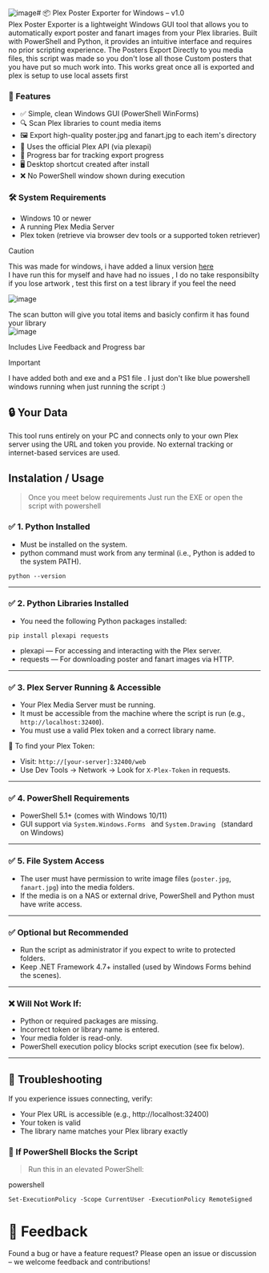 ![image](https://github.com/user-attachments/assets/a916c7c1-28da-44ba-9bdc-9cfcb3297ddb)# 📦 Plex Poster Exporter for Windows – v1.0  
Plex Poster Exporter is a lightweight Windows GUI tool that allows you to automatically export poster and fanart images from your Plex libraries. Built with PowerShell and Python, it provides an intuitive interface and requires no prior scripting experience.
The Posters Export Directly to you media files, this script was made so you don't lose all those Custom posters that you have put so much work into. This works great once all is exported and plex is setup to use local assets first

### 🚀 Features
- ✅ Simple, clean Windows GUI (PowerShell WinForms) 
- 🔍 Scan Plex libraries to count media items 
- 🖼️ Export high-quality poster.jpg and fanart.jpg to each item's directory 
- 📡 Uses the official Plex API (via plexapi) 
- 🧭 Progress bar for tracking export progress 
- 🖥️ Desktop shortcut created after install 
- ❌ No PowerShell window shown during execution 

### 🛠️ System Requirements
- Windows 10 or newer
- A running Plex Media Server
- Plex token (retrieve via browser dev tools or a supported token retriever)

> [!CAUTION]
> This was made for windows, i have added a linux version [here](https://github.com/R3nierjvr/Plex_Poster_and_artwork_Exporter/tree/Linux)  
> I have run  this for myself and have had no issues , I do no take responsibilty if you lose artwork , test this first on a test library if you feel the need

![image](https://github.com/user-attachments/assets/4c310022-1849-4781-8e5b-d7d15a995d99)

The scan button will give you total items and basicly confirm it has found your library  
![image](https://github.com/user-attachments/assets/fcbdc513-68fc-4e16-8561-2dd923815dd3)  

Includes Live Feedback and Progress bar

> [!IMPORTANT]
> I have added both and exe and a PS1 file . I just don't like blue powershell windows running when just running the script :)


## 🔒 Your Data
This tool runs entirely on your PC and connects only to your own Plex server using the URL and token you provide. No external tracking or internet-based services are used.

Instalation / Usage
---------------------------------------------------------  

> Once you meet below requirements Just run the EXE or open the script with powershell

### ✅ 1. Python Installed
- Must be installed on the system.
- python command must work from any terminal (i.e., Python is added to the system PATH).

```
python --version
```  


---------------------------------------------------------  

### ✅ 2. Python Libraries Installed
- You need the following Python packages installed:

```
pip install plexapi requests
```  

- plexapi — For accessing and interacting with the Plex server.
- requests — For downloading poster and fanart images via HTTP.


---------------------------------------------------------  

### ✅ 3. Plex Server Running & Accessible
- Your Plex Media Server must be running.
- It must be accessible from the machine where the script is run (e.g., `http://localhost:32400`).
- You must use a valid Plex token and a correct library name.

📌 To find your Plex Token:

- Visit: `http://[your-server]:32400/web`
- Use Dev Tools → Network → Look for `X-Plex-Token` in requests.


---------------------------------------------------------  

### ✅ 4. PowerShell Requirements
- PowerShell 5.1+ (comes with Windows 10/11)
- GUI support via  `System.Windows.Forms ` and  `System.Drawing ` (standard on Windows)


---------------------------------------------------------  

### ✅ 5. File System Access
- The user must have permission to write image files (`poster.jpg`, `fanart.jpg`) into the media folders.
- If the media is on a NAS or external drive, PowerShell and Python must have write access.


---------------------------------------------------------  

### ✅ Optional but Recommended
- Run the script as administrator if you expect to write to protected folders.
- Keep .NET Framework 4.7+ installed (used by Windows Forms behind the scenes).


---------------------------------------------------------  

### ❌ Will Not Work If:
- Python or required packages are missing.
- Incorrect token or library name is entered.
- Your media folder is read-only.
- PowerShell execution policy blocks script execution (see fix below).


---------------------------------------------------------  

## 🐛 Troubleshooting
If you experience issues connecting, verify:
- Your Plex URL is accessible (e.g., http://localhost:32400)
- Your token is valid
- The library name matches your Plex library exactly
  
### 🔧 If PowerShell Blocks the Script

> Run this in an elevated PowerShell:

powershell
```
Set-ExecutionPolicy -Scope CurrentUser -ExecutionPolicy RemoteSigned
```

# 📣 Feedback
Found a bug or have a feature request? Please open an issue or discussion – we welcome feedback and contributions!
